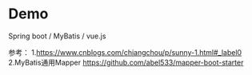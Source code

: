 # Demo
Spring boot / MyBatis / vue.js

参考：
1.https://www.cnblogs.com/chiangchou/p/sunny-1.html#_label0
2.MyBatis通用Mapper https://github.com/abel533/mapper-boot-starter
